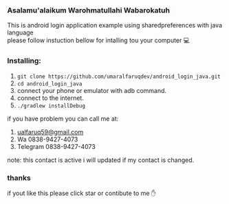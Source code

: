 ### Asalamu'alaikum Warohmatullahi Wabarokatuh

This is android login application example using sharedpreferences with java language<br>please follow instuction bellow for intalling tou your computer :computer:

### Installing:

1. `git clone https://github.com/umaralfaruqdev/android_login_java.git`
2. `cd android_login_java`
3. connect your phone or emulator with adb command.
4. connect to the internet.
5. `./gradlew installDebug`

if you have problem you can call me at:

1. ualfaruq59@gmail.com
2. Wa 0838-9427-4073
3. Telegram 0838-9427-4073

note: this contact is active i will updated if my contact is changed.

### thanks

if yout like this please click star or contibute to me :hand:

